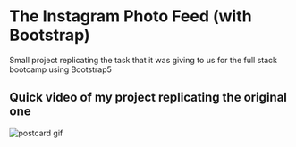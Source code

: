<h1>The Instagram Photo Feed (with Bootstrap)</h1>
   <p>Small project replicating the task that it was giving to us for the full stack bootcamp using Bootstrap5 </p>
      <h2>Quick video of my project replicating the original one</h2>
      <img src="Instagram-Feed.gif" alt="postcard gif"/>
     

